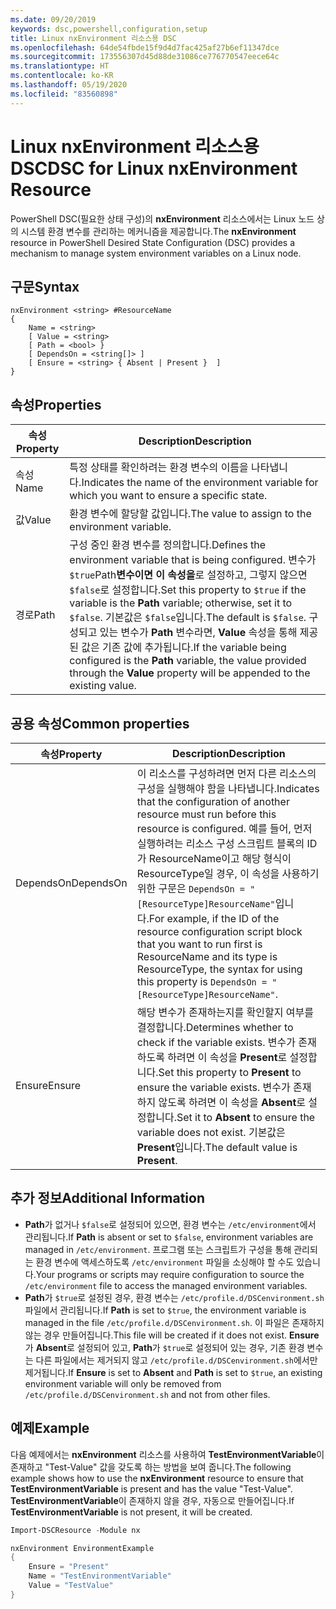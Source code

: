 ```yaml
---
ms.date: 09/20/2019
keywords: dsc,powershell,configuration,setup
title: Linux nxEnvironment 리소스용 DSC
ms.openlocfilehash: 64de54fbde15f9d4d7fac425af27b6ef11347dce
ms.sourcegitcommit: 173556307d45d88de31086ce776770547eece64c
ms.translationtype: HT
ms.contentlocale: ko-KR
ms.lasthandoff: 05/19/2020
ms.locfileid: "83560898"
---
```

# <a name="dsc-for-linux-nxenvironment-resource"></a><span data-ttu-id="4a798-103">Linux nxEnvironment 리소스용 DSC</span><span class="sxs-lookup"><span data-stu-id="4a798-103">DSC for Linux nxEnvironment Resource</span></span>

<span data-ttu-id="4a798-104">PowerShell DSC(필요한 상태 구성)의 **nxEnvironment** 리소스에서는 Linux 노드 상의 시스템 환경 변수를 관리하는 메커니즘을 제공합니다.</span><span class="sxs-lookup"><span data-stu-id="4a798-104">The **nxEnvironment** resource in PowerShell Desired State Configuration (DSC) provides a mechanism to manage system environment variables on a Linux node.</span></span>

## <a name="syntax"></a><span data-ttu-id="4a798-105">구문</span><span class="sxs-lookup"><span data-stu-id="4a798-105">Syntax</span></span>

```Syntax
nxEnvironment <string> #ResourceName
{
    Name = <string>
    [ Value = <string>
    [ Path = <bool> }
    [ DependsOn = <string[]> ]
    [ Ensure = <string> { Absent | Present }  ]
}
```

## <a name="properties"></a><span data-ttu-id="4a798-106">속성</span><span class="sxs-lookup"><span data-stu-id="4a798-106">Properties</span></span>

|<span data-ttu-id="4a798-107">속성</span><span class="sxs-lookup"><span data-stu-id="4a798-107">Property</span></span> |<span data-ttu-id="4a798-108">Description</span><span class="sxs-lookup"><span data-stu-id="4a798-108">Description</span></span> |
|---|---|
|<span data-ttu-id="4a798-109">속성</span><span class="sxs-lookup"><span data-stu-id="4a798-109">Name</span></span> |<span data-ttu-id="4a798-110">특정 상태를 확인하려는 환경 변수의 이름을 나타냅니다.</span><span class="sxs-lookup"><span data-stu-id="4a798-110">Indicates the name of the environment variable for which you want to ensure a specific state.</span></span> |
|<span data-ttu-id="4a798-111">값</span><span class="sxs-lookup"><span data-stu-id="4a798-111">Value</span></span> |<span data-ttu-id="4a798-112">환경 변수에 할당할 값입니다.</span><span class="sxs-lookup"><span data-stu-id="4a798-112">The value to assign to the environment variable.</span></span> |
|<span data-ttu-id="4a798-113">경로</span><span class="sxs-lookup"><span data-stu-id="4a798-113">Path</span></span> |<span data-ttu-id="4a798-114">구성 중인 환경 변수를 정의합니다.</span><span class="sxs-lookup"><span data-stu-id="4a798-114">Defines the environment variable that is being configured.</span></span> <span data-ttu-id="4a798-115">변수가 `$true`Path**변수이면 이 속성을**로 설정하고, 그렇지 않으면 `$false`로 설정합니다.</span><span class="sxs-lookup"><span data-stu-id="4a798-115">Set this property to `$true` if the variable is the **Path** variable; otherwise, set it to `$false`.</span></span> <span data-ttu-id="4a798-116">기본값은 `$false`입니다.</span><span class="sxs-lookup"><span data-stu-id="4a798-116">The default is `$false`.</span></span> <span data-ttu-id="4a798-117">구성되고 있는 변수가 **Path** 변수라면, **Value** 속성을 통해 제공된 값은 기존 값에 추가됩니다.</span><span class="sxs-lookup"><span data-stu-id="4a798-117">If the variable being configured is the **Path** variable, the value provided through the **Value** property will be appended to the existing value.</span></span> |

## <a name="common-properties"></a><span data-ttu-id="4a798-118">공용 속성</span><span class="sxs-lookup"><span data-stu-id="4a798-118">Common properties</span></span>

|<span data-ttu-id="4a798-119">속성</span><span class="sxs-lookup"><span data-stu-id="4a798-119">Property</span></span> |<span data-ttu-id="4a798-120">Description</span><span class="sxs-lookup"><span data-stu-id="4a798-120">Description</span></span> |
|---|---|
|<span data-ttu-id="4a798-121">DependsOn</span><span class="sxs-lookup"><span data-stu-id="4a798-121">DependsOn</span></span> |<span data-ttu-id="4a798-122">이 리소스를 구성하려면 먼저 다른 리소스의 구성을 실행해야 함을 나타냅니다.</span><span class="sxs-lookup"><span data-stu-id="4a798-122">Indicates that the configuration of another resource must run before this resource is configured.</span></span> <span data-ttu-id="4a798-123">예를 들어, 먼저 실행하려는 리소스 구성 스크립트 블록의 ID가 ResourceName이고 해당 형식이 ResourceType일 경우, 이 속성을 사용하기 위한 구문은 `DependsOn = "[ResourceType]ResourceName"`입니다.</span><span class="sxs-lookup"><span data-stu-id="4a798-123">For example, if the ID of the resource configuration script block that you want to run first is ResourceName and its type is ResourceType, the syntax for using this property is `DependsOn = "[ResourceType]ResourceName"`.</span></span> |
|<span data-ttu-id="4a798-124">Ensure</span><span class="sxs-lookup"><span data-stu-id="4a798-124">Ensure</span></span> |<span data-ttu-id="4a798-125">해당 변수가 존재하는지를 확인할지 여부를 결정합니다.</span><span class="sxs-lookup"><span data-stu-id="4a798-125">Determines whether to check if the variable exists.</span></span> <span data-ttu-id="4a798-126">변수가 존재하도록 하려면 이 속성을 **Present**로 설정합니다.</span><span class="sxs-lookup"><span data-stu-id="4a798-126">Set this property to **Present** to ensure the variable exists.</span></span> <span data-ttu-id="4a798-127">변수가 존재하지 않도록 하려면 이 속성을 **Absent**로 설정합니다.</span><span class="sxs-lookup"><span data-stu-id="4a798-127">Set it to **Absent** to ensure the variable does not exist.</span></span> <span data-ttu-id="4a798-128">기본값은 **Present**입니다.</span><span class="sxs-lookup"><span data-stu-id="4a798-128">The default value is **Present**.</span></span> |

## <a name="additional-information"></a><span data-ttu-id="4a798-129">추가 정보</span><span class="sxs-lookup"><span data-stu-id="4a798-129">Additional Information</span></span>

- <span data-ttu-id="4a798-130">**Path**가 없거나 `$false`로 설정되어 있으면, 환경 변수는 `/etc/environment`에서 관리됩니다.</span><span class="sxs-lookup"><span data-stu-id="4a798-130">If **Path** is absent or set to `$false`, environment variables are managed in `/etc/environment`.</span></span>
  <span data-ttu-id="4a798-131">프로그램 또는 스크립트가 구성을 통해 관리되는 환경 변수에 액세스하도록 `/etc/environment` 파일을 소싱해야 할 수도 있습니다.</span><span class="sxs-lookup"><span data-stu-id="4a798-131">Your programs or scripts may require configuration to source the `/etc/environment` file to access the managed environment variables.</span></span>
- <span data-ttu-id="4a798-132">**Path**가 `$true`로 설정된 경우, 환경 변수는 `/etc/profile.d/DSCenvironment.sh` 파일에서 관리됩니다.</span><span class="sxs-lookup"><span data-stu-id="4a798-132">If **Path** is set to `$true`, the environment variable is managed in the file `/etc/profile.d/DSCenvironment.sh`.</span></span> <span data-ttu-id="4a798-133">이 파일은 존재하지 않는 경우 만들어집니다.</span><span class="sxs-lookup"><span data-stu-id="4a798-133">This file will be created if it does not exist.</span></span> <span data-ttu-id="4a798-134">**Ensure**가 **Absent**로 설정되어 있고, **Path**가 `$true`로 설정되어 있는 경우, 기존 환경 변수는 다른 파일에서는 제거되지 않고 `/etc/profile.d/DSCenvironment.sh`에서만 제거됩니다.</span><span class="sxs-lookup"><span data-stu-id="4a798-134">If **Ensure** is set to **Absent** and **Path** is set to `$true`, an existing environment variable will only be removed from `/etc/profile.d/DSCenvironment.sh` and not from other files.</span></span>

## <a name="example"></a><span data-ttu-id="4a798-135">예제</span><span class="sxs-lookup"><span data-stu-id="4a798-135">Example</span></span>

<span data-ttu-id="4a798-136">다음 예제에서는 **nxEnvironment** 리소스를 사용하여 **TestEnvironmentVariable**이 존재하고 "Test-Value" 값을 갖도록 하는 방법을 보여 줍니다.</span><span class="sxs-lookup"><span data-stu-id="4a798-136">The following example shows how to use the **nxEnvironment** resource to ensure that **TestEnvironmentVariable** is present and has the value "Test-Value".</span></span> <span data-ttu-id="4a798-137">**TestEnvironmentVariable**이 존재하지 않을 경우, 자동으로 만들어집니다.</span><span class="sxs-lookup"><span data-stu-id="4a798-137">If **TestEnvironmentVariable** is not present, it will be created.</span></span>

```powershell
Import-DSCResource -Module nx

nxEnvironment EnvironmentExample
{
    Ensure = "Present"
    Name = "TestEnvironmentVariable"
    Value = "TestValue"
}
```
